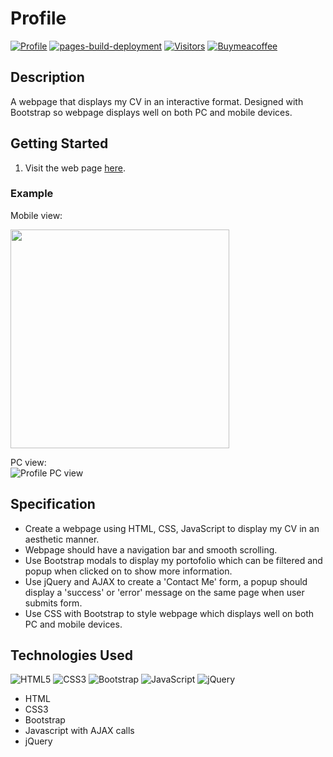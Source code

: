 # Profile
[![Profile](https://img.shields.io/website-up-down-green-red/https/danieltsiang.github.io.svg)](https://danieltsiang.github.io/)
[![pages-build-deployment](https://github.com/DanielTsiang/danieltsiang.github.io/actions/workflows/pages/pages-build-deployment/badge.svg)](https://github.com/DanielTsiang/danieltsiang.github.io/actions/workflows/pages/pages-build-deployment)
[![Visitors](https://api.visitorbadge.io/api/visitors?path=https%3A%2F%2Fdanieltsiang.github.io%2F&label=Hits&countColor=%2337d67a&style=flat)](https://visitorbadge.io/status?path=https%3A%2F%2Fdanieltsiang.github.io%2F)
[![Buymeacoffee](https://img.shields.io/badge/Donate-Buy%20Me%20A%20Coffee-orange.svg?style=flat&logo=buymeacoffee)](https://www.buymeacoffee.com/dantsiang8)

## Description
A webpage that displays my CV in an interactive format. Designed with Bootstrap so webpage displays well on both PC and mobile devices.

## Getting Started
1. Visit the web page [here](https://danieltsiang.github.io).

### Example
Mobile view:
<p align="left">
  <img width="350" src="https://user-images.githubusercontent.com/74436899/127509762-58724de5-5bce-4015-9a43-fa5ac517c308.png">
</p>

PC view:<br>
![Profile PC view](https://user-images.githubusercontent.com/74436899/127509824-2713ee3d-c0f7-4a4f-afaf-6ee568d50f4b.png "Profile - PC view")

## Specification
* Create a webpage using HTML, CSS, JavaScript to display my CV in an aesthetic manner.
* Webpage should have a navigation bar and smooth scrolling.
* Use Bootstrap modals to display my portofolio which can be filtered and popup when clicked on to show more information.
* Use jQuery and AJAX to create a 'Contact Me' form, a popup should display a 'success' or 'error' message on the same page when user submits form.
* Use CSS with Bootstrap to style webpage which displays well on both PC and mobile devices.

## Technologies Used
![HTML5](https://img.shields.io/badge/html5-%23E34F26.svg?logo=html5&logoColor=white)
![CSS3](https://img.shields.io/badge/css3-%231572B6.svg?logo=css3&logoColor=white)
![Bootstrap](https://img.shields.io/badge/bootstrap-%23563D7C.svg?logo=bootstrap&logoColor=white)
![JavaScript](https://img.shields.io/badge/javascript-%23323330.svg?logo=javascript&logoColor=%23F7DF1E)
![jQuery](https://img.shields.io/badge/jquery-%230769AD.svg?logo=jquery&logoColor=white)

* HTML
* CSS3
* Bootstrap
* Javascript with AJAX calls
* jQuery
